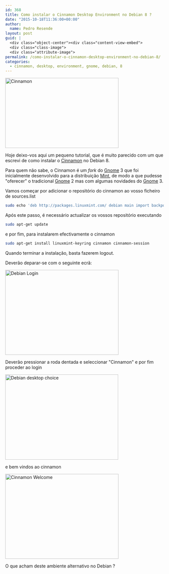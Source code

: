 ```yaml
---
id: 368
title: Como instalar o Cinnamon Desktop Environment no Debian 8 ?
date: "2015-10-18T11:36:00+00:00"
author:
  name: Pedro Resende
layout: post
guid: |
  <div class="object-center"><div class="content-view-embed">
  <div class="class-image">
  <div class="attribute-image">
permalink: /como-instalar-o-cinnamon-desktop-environment-no-debian-8/
categories:
  - cinnamon, desktop, environment, gnome, debian, 8
---
```


<div class="object-center">
  <div class="content-view-embed">
    <div class="class-image">
      <div class="attribute-image">
      <img src="https://blog.resende.biz/assets/blog/ezdemo_site/storage/images/media/images/cinnamon/12654-1-eng-GB/Cinnamon_large.jpg" width="360" height="222"  style="border: 0px solid ;" alt="Cinnamon" title="Cinnamon" />
      </div>
    </div>
  </div>
</div>

Hoje deixo-vos aqui um pequeno tutorial, que é muito parecido com um que escrevi de como instalar o <a href="http://cinnamon.linuxmint.com" target="_blank">Cinnamon</a> no Debian 8.&nbsp;

Para quem não sabe, o Cinnamon é um _fork_&nbsp;do <a href="https://en.wikipedia.org/wiki/GNOME" target="_blank">Gnome</a> 3 que foi inicialmente desenvolvido para a distribuição <a href="http://linuxmint.com" target="_blank">Mint</a>, de modo a que pudesse "oferecer" o tradicional <a href="https://en.wikipedia.org/wiki/GNOME" target="_blank">Gnome</a> 2 mas com algumas novidades do <a href="https://en.wikipedia.org/wiki/GNOME" target="_blank">Gnome</a> 3.

Vamos começar por adicionar o repositório do cinnamon ao vosso ficheiro de sources.list

```bash
sudo echo 'deb http://packages.linuxmint.com/ debian main import backport upstream romeo' >> /etc/apt/sources.list
```

Após este passo, é necessário actualizar os vossos repositório executando

```bash
sudo apt-get update
```

e por fim, para instalarem efectivamente o cinnamon

```bash
sudo apt-get install linuxmint-keyring cinnamon cinnamon-session
```

Quando terminar a instalação, basta fazerem logout.

Deverão deparar-se com o seguinte ecrã:

<div class="object-center">
  <div class="content-view-embed">
    <div class="class-image">
      <div class="attribute-image">
      <img src="https://blog.resende.biz/assets/blog/ezdemo_site/storage/images/media/images/debian-login/12659-1-eng-GB/Debian-Login_large.png" width="360" height="269"  style="border: 0px solid ;" alt="Debian Login" title="Debian Login" />
      </div>
    </div>
  </div>
</div>

Deverão pressionar a roda dentada e seleccionar "Cinnamon" e por fim proceder ao login

<div class="object-center">
  <div class="content-view-embed">
    <div class="class-image">
      <div class="attribute-image">
      <img src="https://blog.resende.biz/assets/blog/ezdemo_site/storage/images/media/images/debian-desktop-choice/12664-1-eng-GB/Debian-desktop-choice_large.png" width="359" height="270"  style="border: 0px solid ;" alt="Debian desktop choice" title="Debian desktop choice" />
      </div>
    </div>
  </div>
</div>

e bem vindos ao cinnamon

<div class="object-center">
  <div class="content-view-embed">
    <div class="class-image">
      <div class="attribute-image">
      <img src="https://blog.resende.biz/assets/blog/ezdemo_site/storage/images/media/images/cinnamon-welcome/12669-1-eng-GB/Cinnamon-Welcome_large.png" width="360" height="269"  style="border: 0px solid ;" alt="Cinnamon Welcome" title="Cinnamon Welcome" />
      </div>
    </div>
  </div>
</div>

O que acham deste ambiente alternativo no Debian ?
